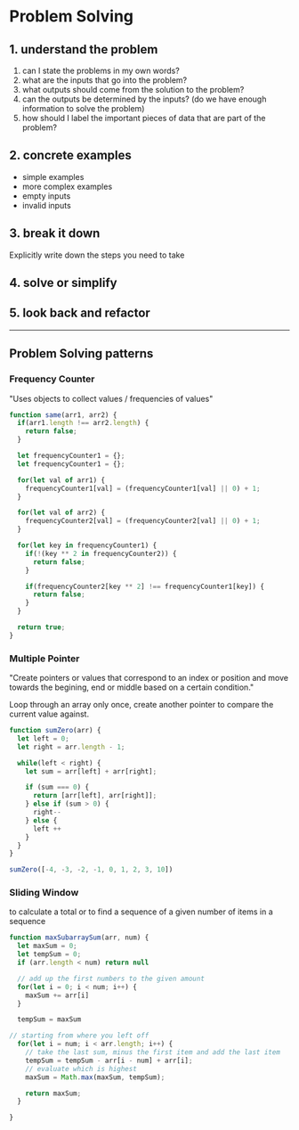# Problem Solving 

## 1. understand the problem 

1. can I state the problems in my own words?
2. what are the inputs that go into the problem?
3. what outputs should come from the solution to the problem?
4. can the outputs be determined by the inputs? (do we have enough information to solve the problem)
5. how should I label the important pieces of data that are part of the problem?

## 2. concrete examples

* simple examples
* more complex examples
* empty inputs 
* invalid inputs


## 3. break it down

Explicitly write down the steps you need to take 

## 4. solve or simplify

## 5. look back and refactor


---

## Problem Solving patterns 

### Frequency Counter

"Uses objects to collect values / frequencies of values"

```js 
function same(arr1, arr2) {
  if(arr1.length !== arr2.length) {
    return false; 
  }

  let frequencyCounter1 = {};
  let frequencyCounter1 = {};

  for(let val of arr1) {
    frequencyCounter1[val] = (frequencyCounter1[val] || 0) + 1;
  }

  for(let val of arr2) {
    frequencyCounter2[val] = (frequencyCounter2[val] || 0) + 1;
  }

  for(let key in frequencyCounter1) {
    if(!(key ** 2 in frequencyCounter2)) {
      return false;
    }

    if(frequencyCounter2[key ** 2] !== frequencyCounter1[key]) {
      return false;
    }
  }

  return true; 
}
```

### Multiple Pointer 
"Create pointers or values that correspond to an index or position and move towards the begining, end or middle based on a certain condition." 

Loop through an array only once, create another pointer to compare the current value against. 

```JavaScript
function sumZero(arr) {
  let left = 0; 
  let right = arr.length - 1;

  while(left < right) {
    let sum = arr[left] + arr[right]; 

    if (sum === 0) {
      return [arr[left], arr[right]]; 
    } else if (sum > 0) {
      right--
    } else {
      left ++ 
    }
  }
} 

sumZero([-4, -3, -2, -1, 0, 1, 2, 3, 10])
```

### Sliding Window

to calculate a total or to find a sequence of a given number of items in a sequence 

```js
function maxSubarraySum(arr, num) {
  let maxSum = 0; 
  let tempSum = 0;
  if (arr.length < num) return null

  // add up the first numbers to the given amount 
  for(let i = 0; i < num; i++) {
    maxSum += arr[i]
  }

  tempSum = maxSum 

// starting from where you left off 
  for(let i = num; i < arr.length; i++) {
    // take the last sum, minus the first item and add the last item
    tempSum = tempSum - arr[i - num] + arr[i];
    // evaluate which is highest 
    maxSum = Math.max(maxSum, tempSum);

    return maxSum;
  }

}
```
